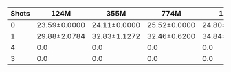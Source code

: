 |   Shots | 124M         | 355M         | 774M         | 1.5B         | 1.3B         | 2.7B         | 6B           |
|---------|--------------|--------------|--------------|--------------|--------------|--------------|--------------|
|       0 | 23.59±0.0000 | 24.11±0.0000 | 25.52±0.0000 | 24.80±0.0000 | 27.47±0.0000 | 25.73±0.0000 | 31.09±0.0000 |
|       1 | 29.88±2.0784 | 32.83±1.1272 | 32.46±0.6200 | 34.84±0.5760 | 35.48±0.4068 | 35.12±0.9090 | 37.71±0.7538 |
|       4 | 0.0          | 0.0          | 0.0          | 0.0          | 35.73±0.4445 | 32.70±1.5250 | 37.29±0.9410 |
|       3 | 0.0          | 0.0          | 0.0          | 0.0          | 36.68±0.1963 | 35.19±0.3579 | 37.72±0.2718 |